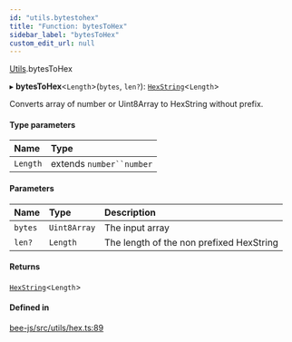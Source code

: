 ```yaml
---
id: "utils.bytestohex"
title: "Function: bytesToHex"
sidebar_label: "bytesToHex"
custom_edit_url: null
---
```


[Utils](../modules/utils.md).bytesToHex

▸ **bytesToHex**<`Length`\>(`bytes`, `len?`): [`HexString`](../types/utils.hexstring.md)<`Length`\>

Converts array of number or Uint8Array to HexString without prefix.

#### Type parameters

| Name | Type |
| :------ | :------ |
| `Length` | extends `number``number` |

#### Parameters

| Name | Type | Description |
| :------ | :------ | :------ |
| `bytes` | `Uint8Array` | The input array |
| `len?` | `Length` | The length of the non prefixed HexString |

#### Returns

[`HexString`](../types/utils.hexstring.md)<`Length`\>

#### Defined in

[bee-js/src/utils/hex.ts:89](https://github.com/ethersphere/bee-js/blob/5b112bf/src/utils/hex.ts#L89)
